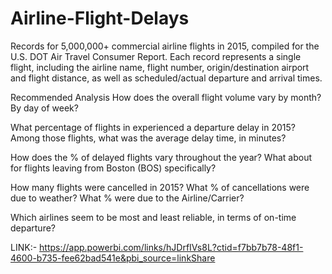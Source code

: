 # Airline-Flight-Delays

Records for 5,000,000+ commercial airline flights in 2015, compiled for the U.S. DOT Air Travel Consumer Report. Each record represents a single flight, including the airline name, flight number, origin/destination airport and flight distance, as well as scheduled/actual departure and arrival times.

Recommended Analysis
How does the overall flight volume vary by month? By day of week?

What percentage of flights in experienced a departure delay in 2015? Among those flights, what was the average delay time, in minutes?

How does the % of delayed flights vary throughout the year? What about for flights leaving from Boston (BOS) specifically?

How many flights were cancelled in 2015? What % of cancellations were due to weather? What % were due to the Airline/Carrier?

Which airlines seem to be most and least reliable, in terms of on-time departure?

LINK:- 
https://app.powerbi.com/links/hJDrfIVs8L?ctid=f7bb7b78-48f1-4600-b735-fee62bad541e&pbi_source=linkShare
